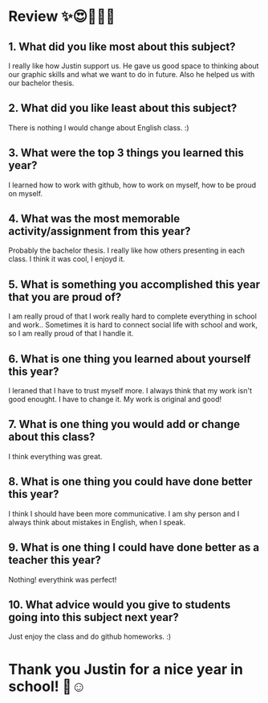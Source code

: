 # Review ✨😍👩🏽‍💻

## 1. What did you like most about this subject?
I really like how Justin support us. He gave us good space to thinking about our graphic skills and what we want to do in future. Also he helped us with our bachelor thesis. 
## 2. What did you like least about this subject?
There is nothing I would change about English class. :)
## 3. What were the top 3 things you learned this year?
I learned how to work with github, how to work on myself, how to be proud on myself. 
## 4. What was the most memorable activity/assignment from this year?
Probably the bachelor thesis. I really like how others presenting in each class. I think it was cool, I enjoyd it. 
## 5. What is something you accomplished this year that you are proud of?
I am really proud of that I work really hard to complete everything in school and work.. Sometimes it is hard to connect social life with school and work, so I am really proud of that I handle it. 
## 6. What is one thing you learned about yourself this year?
I leraned that I have to trust myself more. I always think that my work isn't good enought. I have to change it. My work is original and good!
## 7. What is one thing you would add or change about this class?
I think everything was great. 
## 8. What is one thing you could have done better this year?
I think I should have been more communicative. I am shy person and I always think about mistakes in English, when I speak. 
## 9. What is one thing I could have done better as a teacher this year?
Nothing! everythink was perfect! 
## 10. What advice would you give to students going into this subject next year?
Just enjoy the class and do github homeworks. :)

# Thank you Justin for a nice year in school! 🌟☺️

